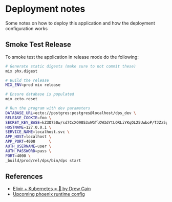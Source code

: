 # Deployment notes
Some notes on how to deploy this application and how the deployment configuration works

## Smoke Test Release
To smoke test the application in release mode do the following:

```bash
# Generate static digests (make sure to not commit these)
mix phx.digest

# Build the release
MIX_ENV=prod mix release

# Ensure database is populated
mix ecto.reset

# Run the program with dev parameters
DATABASE_URL=ecto://postgres:postgres@localhost/dps_dev \
RELEASE_COOKIE=foo \
SECRET_KEY_BASE=kZ3O750w/sd7CcXO9053xWGTlOW3dYtLORLiYKqOL25UwboP/TJZz5g+YhOVLzOy \
HOSTNAME=127.0.0.1 \
SERVICE_NAME=localhost.svc \
APP_HOST=localhost \
APP_PORT=4000      \
AUTH_USERNAME=user \
AUTH_PASSWORD=pass \
PORT=4000 \
_build/prod/rel/dps/bin/dps start
```

## References
* [Elixir + Kubernetes = 💜 by Drew Cain](https://medium.com/@groksrc/elixir-plus-kubernetes-part-1-80129eab14f0)
* [Upcoming phoenix runtime config](https://github.com/phoenixframework/phoenix/pull/4040)
